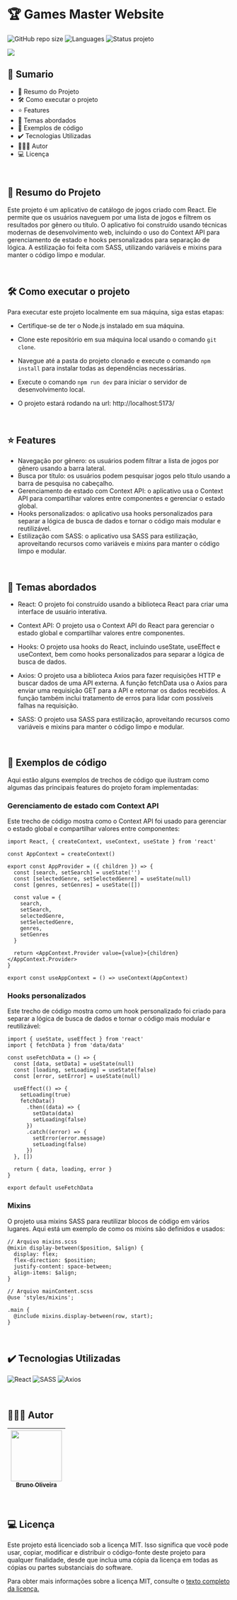 # 🏆 Games Master Website
![GitHub repo size](https://img.shields.io/github/repo-size/BrunoOliveira16/game-master?style=for-the-badge)
![Languages](https://img.shields.io/github/languages/count/BrunoOliveira16/game-master?style=for-the-badge)
![Status projeto](https://img.shields.io/badge/STATUS-EM%20DESENVOLVIMENTO-blue?style=for-the-badge)

<img src="./public/screenshot-01.jpg">

<br>

## 📎 Sumario

- 📌 Resumo do Projeto
- 🛠️ Como executar o projeto
- ⭐ Features
- 📂 Temas abordados
- 🚀 Exemplos de código
- ✔️ Tecnologias Utilizadas
- 🙋🏻‍♂️ Autor
- 💻 Licença

<br>

## 📌 Resumo do Projeto
Este projeto é um aplicativo de catálogo de jogos criado com React. Ele permite que os usuários naveguem por uma lista de jogos e filtrem os resultados por gênero ou título. O aplicativo foi construído usando técnicas modernas de desenvolvimento web, incluindo o uso do Context API para gerenciamento de estado e hooks personalizados para separação de lógica. A estilização foi feita com SASS, utilizando variáveis e mixins para manter o código limpo e modular.

<br>

## 🛠️ Como executar o projeto
Para executar este projeto localmente em sua máquina, siga estas etapas:

- Certifique-se de ter o Node.js instalado em sua máquina.

- Clone este repositório em sua máquina local usando o comando ``git clone``.

- Navegue até a pasta do projeto clonado e execute o comando ``npm install`` para instalar todas as dependências necessárias.

- Execute o comando ``npm run dev`` para iniciar o servidor de desenvolvimento local.

- O projeto estará rodando na url: http://localhost:5173/


<br>

## ⭐ Features
- Navegação por gênero: os usuários podem filtrar a lista de jogos por gênero usando a barra lateral.
- Busca por título: os usuários podem pesquisar jogos pelo título usando a barra de pesquisa no cabeçalho.
- Gerenciamento de estado com Context API: o aplicativo usa o Context API para compartilhar valores entre componentes e gerenciar o estado global.
- Hooks personalizados: o aplicativo usa hooks personalizados para separar a lógica de busca de dados e tornar o código mais modular e reutilizável.
- Estilização com SASS: o aplicativo usa SASS para estilização, aproveitando recursos como variáveis e mixins para manter o código limpo e modular.

<br>

## 📂 Temas abordados
- React: O projeto foi construído usando a biblioteca React para criar uma interface de usuário interativa.

- Context API: O projeto usa o Context API do React para gerenciar o estado global e compartilhar valores entre componentes.

- Hooks: O projeto usa hooks do React, incluindo useState, useEffect e useContext, bem como hooks personalizados para separar a lógica de busca de dados.

- Axios: O projeto usa a biblioteca Axios para fazer requisições HTTP e buscar dados de uma API externa. A função fetchData usa o Axios para enviar uma requisição GET para a API e retornar os dados recebidos. A função também inclui tratamento de erros para lidar com possíveis falhas na requisição.

- SASS: O projeto usa SASS para estilização, aproveitando recursos como variáveis e mixins para manter o código limpo e modular.

<br>

## 🚀 Exemplos de código
Aqui estão alguns exemplos de trechos de código que ilustram como algumas das principais features do projeto foram implementadas:

### Gerenciamento de estado com Context API
Este trecho de código mostra como o Context API foi usado para gerenciar o estado global e compartilhar valores entre componentes:
```
import React, { createContext, useContext, useState } from 'react'

const AppContext = createContext()

export const AppProvider = ({ children }) => {
  const [search, setSearch] = useState('')
  const [selectedGenre, setSelectedGenre] = useState(null)
  const [genres, setGenres] = useState([])

  const value = {
    search,
    setSearch,
    selectedGenre,
    setSelectedGenre,
    genres,
    setGenres
  }

  return <AppContext.Provider value={value}>{children}</AppContext.Provider>
}

export const useAppContext = () => useContext(AppContext)
```

### Hooks personalizados
Este trecho de código mostra como um hook personalizado foi criado para separar a lógica de busca de dados e tornar o código mais modular e reutilizável:
```
import { useState, useEffect } from 'react'
import { fetchData } from 'data/data'

const useFetchData = () => {
  const [data, setData] = useState(null)
  const [loading, setLoading] = useState(false)
  const [error, setError] = useState(null)

  useEffect(() => {
    setLoading(true)
    fetchData()
      .then((data) => {
        setData(data)
        setLoading(false)
      })
      .catch((error) => {
        setError(error.message)
        setLoading(false)
      })
  }, [])

  return { data, loading, error }
}

export default useFetchData
```

### Mixins
O projeto usa mixins SASS para reutilizar blocos de código em vários lugares. Aqui está um exemplo de como os mixins são definidos e usados:
```
// Arquivo mixins.scss
@mixin display-between($position, $align) {
  display: flex;
  flex-direction: $position;
  justify-content: space-between;
  align-items: $align;
}

// Arquivo mainContent.scss
@use 'styles/mixins';

.main {
  @include mixins.display-between(row, start);
}
```

<br>

## ✔️ Tecnologias Utilizadas
![React](https://img.shields.io/badge/React-20232A?style=for-the-badge&logo=react&logoColor=61DAFB)
![SASS](https://img.shields.io/badge/Sass-CC6699?style=for-the-badge&logo=sass&logoColor=white)
![Axios](https://img.shields.io/badge/Axios-5A29E4?style=for-the-badge&logo=axios&logoColor=white)

<br>

## 🙋🏻‍♂️ Autor

| [<img src="https://avatars.githubusercontent.com/u/103857382?v=4" width=115><br><sub>Bruno Oliveira</sub>](https://github.com/BrunoOliveira16) |
| :---: |

<br>

## 💻 Licença
Este projeto está licenciado sob a licença MIT. Isso significa que você pode usar, copiar, modificar e distribuir o código-fonte deste projeto para qualquer finalidade, desde que inclua uma cópia da licença em todas as cópias ou partes substanciais do software.

Para obter mais informações sobre a licença MIT, consulte o <a href="https://opensource.org/license/mit/">texto completo da licença.</a>